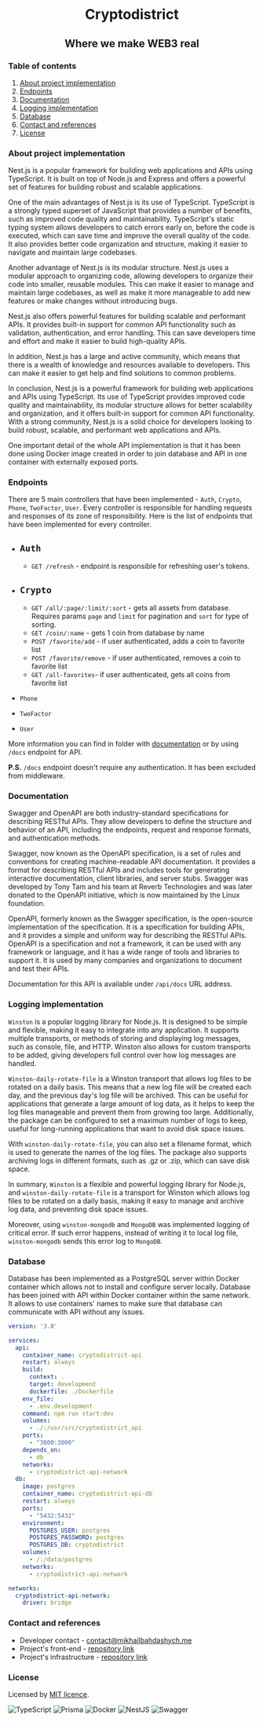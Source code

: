 <h1 align="center">
    Cryptodistrict
</h1>

<h2 align="center">
    Where we make WEB3 real
</h2>

### Table of contents
1. [About project implementation](#about-project-implementation)
2. [Endpoints](#endpoints)
3. [Documentation](#documentation)
4. [Logging implementation](#logging-implementation)
5. [Database](#database)
6. [Contact and references](#contact-and-references)
7. [License](#license)

### About project implementation

Nest.js is a popular framework for building web applications and APIs using TypeScript. It is built on top of Node.js and Express and offers a powerful set of features for building robust and scalable applications.

One of the main advantages of Nest.js is its use of TypeScript. TypeScript is a strongly typed superset of JavaScript that provides a number of benefits, such as improved code quality and maintainability. TypeScript's static typing system allows developers to catch errors early on, before the code is executed, which can save time and improve the overall quality of the code. It also provides better code organization and structure, making it easier to navigate and maintain large codebases.

Another advantage of Nest.js is its modular structure. Nest.js uses a modular approach to organizing code, allowing developers to organize their code into smaller, reusable modules. This can make it easier to manage and maintain large codebases, as well as make it more manageable to add new features or make changes without introducing bugs.

Nest.js also offers powerful features for building scalable and performant APIs. It provides built-in support for common API functionality such as validation, authentication, and error handling. This can save developers time and effort and make it easier to build high-quality APIs.

In addition, Nest.js has a large and active community, which means that there is a wealth of knowledge and resources available to developers. This can make it easier to get help and find solutions to common problems.

In conclusion, Nest.js is a powerful framework for building web applications and APIs using TypeScript. Its use of TypeScript provides improved code quality and maintainability, its modular structure allows for better scalability and organization, and it offers built-in support for common API functionality. With a strong community, Nest.js is a solid choice for developers looking to build robust, scalable, and performant web applications and APIs.

One important detail of the whole API implementation is that it has been done using Docker image created in order
to join database and API in one container with externally exposed ports.

### Endpoints

There are 5 main controllers that have been implemented - `Auth`, `Crypto`, `Phone`, `TwoFactor`, `User`.
Every controller is responsible for handling requests and responses of its zone of responsibility.
Here is the list of endpoints that have been implemented for every controller.

- `Auth`
  -
  - `GET /refresh` - endpoint is responsible for refreshing user's tokens.

- `Crypto`
  - 
  - `GET /all/:page/:limit/:sort` - gets all assets from database. Requires params `page` and `limit` for pagination and `sort` for type of sorting.
  - `GET /coin/:name` - gets 1 coin from database by name
  - `POST /favorite/add` - if user authenticated, adds a coin to favorite list
  - `POST /favorite/remove` - if user authenticated, removes a coin to favorite list
  - `GET /all-favorites`- if user authenticated, gets all coins from favorite list
  
- `Phone`
- `TwoFactor`
- `User`

More information you can find in folder with [documentation](docs) or by using `/docs` endpoint for API.

**P.S.** `/docs` endpoint doesn't require any authentication. It has been excluded from middleware.

### Documentation

Swagger and OpenAPI are both industry-standard specifications for describing RESTful APIs. They allow developers to define the structure and behavior of an API, including the endpoints, request and response formats, and authentication methods.

Swagger, now known as the OpenAPI specification, is a set of rules and conventions for creating machine-readable API documentation. It provides a format for describing RESTful APIs and includes tools for generating interactive documentation, client libraries, and server stubs. Swagger was developed by Tony Tam and his team at Reverb Technologies and was later donated to the OpenAPI initiative, which is now maintained by the Linux foundation.

OpenAPI, formerly known as the Swagger specification, is the open-source implementation of the specification. It is a specification for building APIs, and it provides a simple and uniform way for describing the RESTful APIs. OpenAPI is a specification and not a framework, it can be used with any framework or language, and it has a wide range of tools and libraries to support it. It is used by many companies and organizations to document and test their APIs.

Documentation for this API is available under `/api/docs` URL address.

### Logging implementation

`Winston` is a popular logging library for Node.js. It is designed to be simple and flexible, making it easy to integrate into any application. It supports multiple transports, or methods of storing and displaying log messages, such as console, file, and HTTP. Winston also allows for custom transports to be added, giving developers full control over how log messages are handled.

`Winston-daily-rotate-file` is a Winston transport that allows log files to be rotated on a daily basis. This means that a new log file will be created each day, and the previous day's log file will be archived. This can be useful for applications that generate a large amount of log data, as it helps to keep the log files manageable and prevent them from growing too large. Additionally, the package can be configured to set a maximum number of logs to keep, useful for long-running applications that want to avoid disk space issues.

With `winston-daily-rotate-file`, you can also set a filename format, which is used to generate the names of the log files. The package also supports archiving logs in different formats, such as .gz or .zip, which can save disk space.

In summary, `Winston` is a flexible and powerful logging library for Node.js, and `winston-daily-rotate-file` is a transport for Winston which allows log files to be rotated on a daily basis, making it easy to manage and archive log data, and preventing disk space issues.

Moreover, using `winston-mongodb` and `MongoDB` was implemented logging of critical error. If such error happens,
instead of writing it to local log file, `winston-mongodb` sends this error log to `MongoDB`.

### Database

Database has been implemented as a PostgreSQL server within Docker container which allows not to install
and configure server locally. Database has been joined with API within Docker container within the same network.
It allows to use containers' names to make sure that database can communicate with API without any issues.

```yaml
version: '3.8'

services:
  api:
    container_name: cryptodistrict-api
    restart: always
    build:
      context: .
      target: development
      dockerfile: ./Dockerfile
    env_file:
      - .env.development
    command: npm run start:dev
    volumes:
      - ./:/usr/src/cryptodistrict_api
    ports:
      - "3000:3000"
    depends_on:
      - db
    networks:
      - cryptodistrict-api-network
  db:
    image: postgres
    container_name: cryptodistrict-api-db
    restart: always
    ports:
      - "5432:5432"
    environment:
      POSTGRES_USER: postgres
      POSTGRES_PASSWORD: postgres
      POSTGRES_DB: cryptodistrict
    volumes:
      - /:/data/postgres
    networks:
      - cryptodistrict-api-network

networks:
  cryptodistrict-api-network:
    driver: bridge
```

### Contact and references

- Developer contact - [contact@mikhailbahdashych.me](mailto:contact@mikhailbahdashych.me)
- Project's front-end - [repository link](https://github.com/bl4drnnr/cryptodistrict-front)
- Project's infrastructure - [repository link](https://github.com/bl4drnnr/cryptodistrict-infrastructure)

### License

Licensed by [MIT licence](LICENSE).

![TypeScript](https://img.shields.io/badge/typescript-%23007ACC.svg?style=for-the-badge&logo=typescript&logoColor=white)
![Prisma](https://img.shields.io/badge/Prisma-3982CE?style=for-the-badge&logo=Prisma&logoColor=white)
![Docker](https://img.shields.io/badge/docker-%230db7ed.svg?style=for-the-badge&logo=docker&logoColor=white)
![NestJS](https://img.shields.io/badge/nestjs-%23E0234E.svg?style=for-the-badge&logo=nestjs&logoColor=white)
![Swagger](https://img.shields.io/badge/-Swagger-%23Clojure?style=for-the-badge&logo=swagger&logoColor=white)
